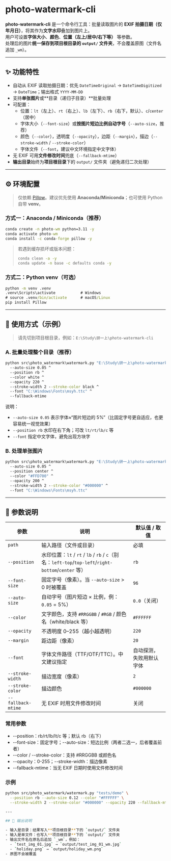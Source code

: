 # photo-watermark-cli

**photo-watermark-cli** 是一个命令行工具：批量读取图片的 **EXIF 拍摄日期（仅年月日）**，将其作为**文字水印**叠加到图片上。  
用户可设置**字体大小**、**颜色**、**位置（左上/居中/右下等）** 等参数。  
处理后的图片**统一保存到项目根目录的 `output/` 文件夹**，不会覆盖原图（文件名追加 `_wm`）。

---

## ✨ 功能特性

- 自动从 EXIF 读取拍摄日期：优先 `DateTimeOriginal` → `DateTimeDigitized` → `DateTime`；输出格式 `YYYY-MM-DD`  
- 支持**单张图片**或**目录（递归子目录）**批量处理  
- 可配置：
  - 位置：`lt`（左上）、`rt`（右上）、`lb`（左下）、`rb`（右下，默认）、`c`/`center`（居中）
  - 字体大小（`--font-size`）或**按图片短边比例自动字号**（`--auto-size`，推荐）
  - 颜色（`--color`），透明度（`--opacity`），边距（`--margin`），描边（`--stroke-width` / `--stroke-color`）
  - 字体文件（`--font`，建议中文环境指定中文字体）
- 无 EXIF 可用**文件修改时间**兜底（`--fallback-mtime`）
- **输出目录**始终为**项目根目录**下的 `output/` 文件夹（避免递归二次处理）

---

## ⚙️ 环境配置

> 仅依赖 [Pillow](https://python-pillow.org/)。建议优先使用 **Anaconda/Miniconda**；也可使用 Python 自带 **venv**。

### 方式一：Anaconda / Miniconda（推荐）
```bat
conda create -n photo-wm python=3.11 -y
conda activate photo-wm
conda install -c conda-forge pillow -y
```

> 若遇到缓存损坏或版本问题：
> ```bat
> conda clean -a -y
> conda update -n base -c defaults conda -y
> ```

### 方式二：Python venv（可选）
```bat
python -m venv .venv
.venv\Scripts\activate           # Windows
# source .venv/bin/activate      # macOS/Linux
pip install Pillow
```

---

## 🚀 使用方式（示例）

> 请先切到项目根目录，例如：`E:\Study\研一上\photo-watermark-cli`

### A. 批量处理整个目录（推荐）
```bat
python src\photo_watermark\watermark.py "E:\Study\研一上\photo-watermark-cli\tests" ^
  --auto-size 0.05 ^
  --position rb ^
  --color white ^
  --opacity 220 ^
  --stroke-width 2 --stroke-color black ^
  --font "C:\Windows\Fonts\msyh.ttc" ^
  --fallback-mtime
```
说明：
- `--auto-size 0.05` 表示字体≈“图片短边的 5%”（比固定字号更自适应，也更容易统一视觉效果）
- `--position rb` 水印在右下角；可改 `lt/rt/lb/c` 等
- `--font` 指定中文字体，避免出现方块字

### B. 处理单张图片
```bat
python src\photo_watermark\watermark.py "E:\Study\研一上\photo-watermark-cli\tests\test_img_01.jpg" ^
  --auto-size 0.05 ^
  --position center ^
  --color "#FFD700" ^
  --opacity 200 ^
  --stroke-width 2 --stroke-color "#000000" ^
  --font "C:\Windows\Fonts\msyh.ttc"
```

---

## 📖 参数说明

| 参数 | 说明 | 默认值 / 取值 |
|---|---|---|
| `path` | 输入路径（文件或目录） | 必填 |
| `--position` | 水印位置：`lt` / `rt` / `lb` / `rb` / `c`（别名：`left-top`/`top-left`/`right-bottom`/`center` 等） | `rb` |
| `--font-size` | 固定字号（像素）。当 `--auto-size` > 0 时被覆盖 | `96` |
| `--auto-size` | 自动字号（图片短边 × 比例，例：`0.05` = 5%） | `0.0`（关闭） |
| `--color` | 文字颜色，支持 `#RRGGBB` / `#RGB` / 颜色名（white/black 等） | `#FFFFFF` |
| `--opacity` | 不透明度 0–255（越小越透明） | `220` |
| `--margin` | 距边距（像素） | `20` |
| `--font` | 字体文件路径（TTF/OTF/TTC）。中文建议指定 | 自动探测，失败用默认字体 |
| `--stroke-width` | 描边宽度（像素） | `2` |
| `--stroke-color` | 描边颜色 | `#000000` |
| `--fallback-mtime` | 无 EXIF 时用文件修改时间 | 关闭 |

### 常用参数
- --position：rb/rt/lb/lt/c 等；默认 rb（右下）
- --font-size：固定字号；--auto-size：短边比例（两者二选一，后者覆盖前者）
- --color / --stroke-color：支持 #RRGGBB 或颜色名
- --opacity：0-255；--stroke-width：描边像素
- --fallback-mtime：当无 EXIF 日期时使用文件修改时间

### 示例
```bash
python src/photo_watermark/watermark.py "tests/demo" \
  --position rb --auto-size 0.12 --color "#FFFFFF" \
  --stroke-width 2 --stroke-color "#000000" --opacity 220 --fallback-mtime

---

## 📂 输出说明

- 输入是目录：结果写入**项目根目录**下的 `output/` 文件夹
- 输入是单文件：也写入**项目根目录**下的 `output/` 文件夹
- 输出文件名在原名后追加 `_wm`，例如：
  - `test_img_01.jpg` → `output/test_img_01_wm.jpg`
  - `holiday.png` → `output/holiday_wm.png`
- 原图不会被覆盖

